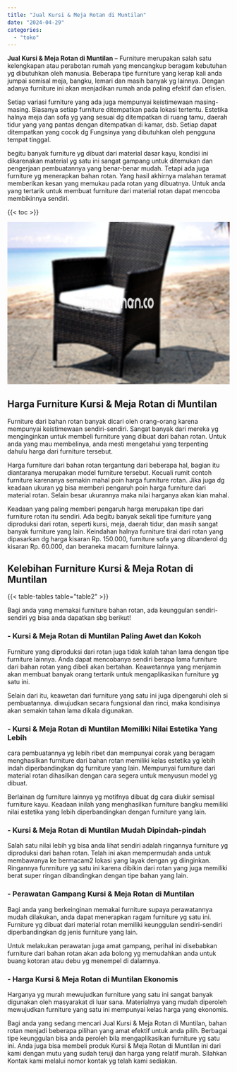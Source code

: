```yaml
---
title: "Jual Kursi & Meja Rotan di Muntilan"
date: "2024-04-29"
categories: 
  - "toko"
---
```


**Jual Kursi & Meja Rotan di Muntilan** – Furniture merupakan salah satu kelengkapan atau perabotan rumah yang mencangkup beragam kebutuhan yg dibutuhkan oleh manusia. Beberapa tipe furniture yang kerap kali anda jumpai semisal meja, bangku, lemari dan masih banyak yg lainnya. Dengan adanya furniture ini akan menjadikan rumah anda paling efektif dan efisien.

Setiap variasi furniture yang ada juga mempunyai keistimewaan masing-masing. Biasanya setiap furniture ditempatkan pada lokasi tertentu. Estetika halnya meja dan sofa yg yang sesuai dg ditempatkan di ruang tamu, daerah tidur yang yang pantas dengan ditempatkan di kamar, dsb. Setiap dapat ditempatkan yang cocok dg Fungsinya yang dibutuhkan oleh pengguna tempat tinggal.

begitu banyak furniture yg dibuat dari material dasar kayu, kondisi ini dikarenakan material yg satu ini sangat gampang untuk ditemukan dan pengerjaan pembuatannya yang benar-benar mudah. Tetapi ada juga furniture yg menerapkan bahan rotan. Yang hasil akhirnya malahan teramat memberikan kesan yang memukau pada rotan yang dibuatnya. Untuk anda yang tertarik untuk membuat furniture dari material rotan dapat mencoba membikinnya sendiri.

{{< toc >}}

![Jual Kursi & Meja Rotan di Muntilan](/images/kursi-meja-rotan-murah34.png)

## Harga Furniture Kursi & Meja Rotan di Muntilan

Furniture dari bahan rotan banyak dicari oleh orang-orang karena mempunyai keistimewaan sendiri-sendiri. Sangat banyak dari mereka yg menginginkan untuk membeli furniture yang dibuat dari bahan rotan. Untuk anda yang mau membelinya, anda mesti mengetahui yang terpenting dahulu harga dari furniture tersebut.

Harga furniture dari bahan rotan tergantung dari beberapa hal, bagian itu diantaranya merupakan model furniture tersebut. Kecuali rumit contoh furniture karenanya semakin mahal poin harga furniture rotan. Jika juga dg keadaan ukuran yg bisa memberi pengaruh poin harga furniture dari material rotan. Selain besar ukurannya maka nilai harganya akan kian mahal.

Keadaan yang paling memberi pengaruh harga merupakan tipe dari furniture rotan itu sendiri. Ada begitu banyak sekali tipe furniture yang diproduksi dari rotan, seperti kursi, meja, daerah tidur, dan masih sangat banyak furniture yang lain. Keindahan halnya furniture tirai dari rotan yang dipasarkan dg harga kisaran Rp. 150.000, furniture sofa yang dibanderol dg kisaran Rp. 60.000, dan beraneka macam furniture lainnya.

## Kelebihan Furniture Kursi & Meja Rotan di Muntilan

{{< table-tables table="table2" >}}

Bagi anda yang memakai furniture bahan rotan, ada keunggulan sendiri-sendiri yg bisa anda dapatkan sbg berikut!

### \- Kursi & Meja Rotan di Muntilan Paling Awet dan Kokoh

Furniture yang diproduksi dari rotan juga tidak kalah tahan lama dengan tipe furniture lainnya. Anda dapat mencobanya sendiri berapa lama furniture dari bahan rotan yang dibeli akan bertahan. Keawetannya yang menjamin akan membuat banyak orang tertarik untuk mengaplikasikan furniture yg satu ini.

Selain dari itu, keawetan dari furniture yang satu ini juga dipengaruhi oleh si pembuatannya. diwujudkan secara fungsional dan rinci, maka kondisinya akan semakin tahan lama dikala digunakan.

### \- Kursi & Meja Rotan di Muntilan Memiliki Nilai Estetika Yang Lebih

cara pembuatannya yg lebih ribet dan mempunyai corak yang beragam menghasilkan furniture dari bahan rotan memiliki kelas estetika yg lebih indah diperbandingkan dg furniture yang lain. Mempunyai furniture dari material rotan dihasilkan dengan cara segera untuk menyusun model yg dibuat.

Berlainan dg furniture lainnya yg motifnya dibuat dg cara diukir semisal furniture kayu. Keadaan inilah yang menghasilkan furniture bangku memiliki nilai estetika yang lebih diperbandingkan dengan furniture yang lain.

### \- Kursi & Meja Rotan di Muntilan Mudah Dipindah-pindah

Salah satu nilai lebih yg bisa anda lihat sendiri adalah ringannya furniture yg diproduksi dari bahan rotan. Telah ini akan mempermudah anda untuk membawanya ke bermacam2 lokasi yang layak dengan yg diinginkan. Ringannya funrniture yg satu ini karena dibikin dari rotan yang juga memiliki berat super ringan dibandingkan dengan tipe bahan yang lain.

### \- Perawatan Gampang Kursi & Meja Rotan di Muntilan

Bagi anda yang berkeinginan memakai furniture supaya perawatannya mudah dilakukan, anda dapat menerapkan ragam furniture yg satu ini. Furniture yg dibuat dari material rotan memiliki keunggulan sendiri-sendiri diperbandingkan dg jenis furniture yang lain.

Untuk melakukan perawatan juga amat gampang, perihal ini disebabkan furniture dari bahan rotan akan ada bolong yg memudahkan anda untuk buang kotoran atau debu yg menempel di dalamnya.

### \- Harga Kursi & Meja Rotan di Muntilan Ekonomis

Harganya yg murah mewujudkan furniture yang satu ini sangat banyak digunakan oleh masyarakat di luar sana. Materialnya yang mudah diperoleh mewujudkan furniture yang satu ini mempunyai kelas harga yang ekonomis.

Bagi anda yang sedang mencari Jual Kursi & Meja Rotan di Muntilan, bahan rotan menjadi beberapa pilihan yang amat efektif untuk anda pilih. Berbagai tipe keunggulan bisa anda peroleh bila mengaplikasikan furniture yg satu ini. Anda juga bisa membeli produk Kursi & Meja Rotan di Muntilan ini dari kami dengan mutu yang sudah teruji dan harga yang relatif murah. Silahkan Kontak kami melalui nomor kontak yg telah kami sediakan.

